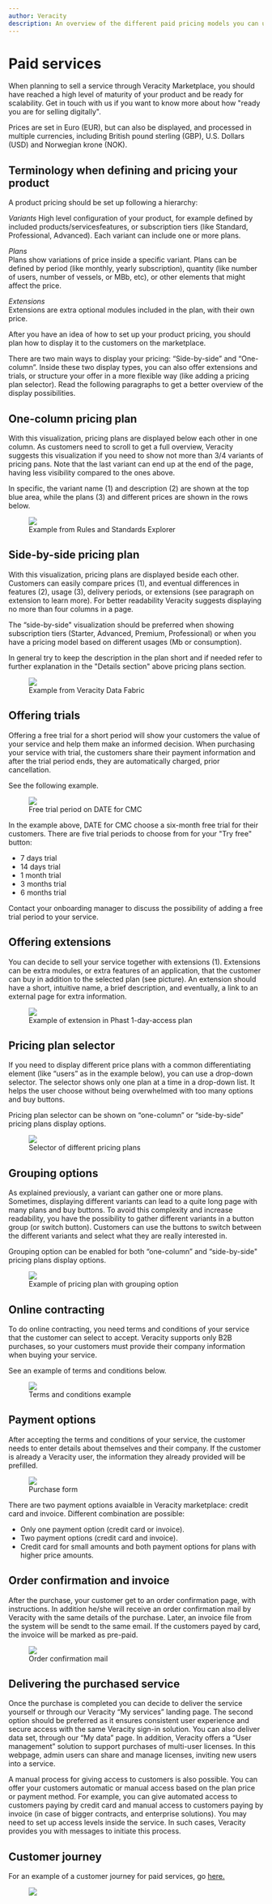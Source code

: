```yaml
---
author: Veracity
description: An overview of the different paid pricing models you can use for your product.
---
```


# Paid services
When planning to sell a service through Veracity Marketplace, you should have reached a high level of maturity of your product and be ready for scalability. Get in touch with us if you want to know more about how "ready you are for selling digitally". 

Prices are set in Euro (EUR), but can also be displayed, and processed in multiple currencies, including British pound sterling (GBP), U.S. Dollars (USD) and Norwegian krone (NOK). 

## Terminology when defining and pricing your product
A product pricing should be set up following a hierarchy: 

_Variants_
High level configuration of your product, for example defined by included products/servicesfeatures, or subscription tiers (like Standard, Professional, Advanced). Each variant can include one or more plans. 

_Plans_  
Plans show variations of price inside a specific variant. Plans can be defined by period (like monthly, yearly subscription), quantity (like number of users, number of vessels, or MBb, etc), or other elements that might affect the price. 

_Extensions_  
Extensions are extra optional modules included in the plan, with their own price.  

After you have an idea of how to set up your product pricing, you should plan how to display it to the customers on the marketplace. 

There are two main ways to display your pricing: “Side-by-side” and “One-column”. Inside these two display types, you can also offer extensions and trials, or structure your offer in a more flexible way (like adding a pricing plan selector). Read the following paragraphs to get a better overview of the display possibilities. 

## One-column pricing plan
With this visualization, pricing plans are displayed below each other in one column. As customers need to scroll to get a full overview, Veracity suggests this visualization if you need to show not more than 3/4 variants of pricing pans. Note that the last variant can end up at the end of the page, having less visibility compared to the ones above. 

In specific, the variant name (1) and description (2) are shown at the top blue area, while the plans (3) and different prices are shown in the rows below. 

<figure>
	<img src="assets/onecolumn.png"/>
	<figcaption>Example from Rules and Standards Explorer</figcaption>
</figure>

## Side-by-side pricing plan​
With this visualization, pricing plans are displayed beside each other. Customers can easily compare prices (1), and eventual differences in features (2), usage (3), delivery periods, or extensions (see paragraph on extension to learn more). For better readability Veracity suggests displaying no more than four columns in a page.  

The “side-by-side" visualization should be preferred when showing subscription tiers (Starter, Advanced, Premium, Professional) or when you have a pricing model based on different usages (Mb or consumption). 

In general try to keep the description in the plan short and if needed refer to further explanation in the "Details section" above pricing plans section. 

<figure>
	<img src="assets/sidebyside.png"/>
	<figcaption>Example from Veracity Data Fabric</figcaption>
</figure>


## Offering trials
Offering a free trial for a short period will show your customers the value of your service and help them make an informed decision. When purchasing your service with trial, the customers share their payment information and after the trial period ends, they are automatically charged, prior cancellation. 

See the following example. 

<figure>
	<img src="assets/dateforCMC.png"/> 
	<figcaption>Free trial period on DATE for CMC</figcaption>
</figure>

In the example above, DATE for CMC choose a six-month free trial for their customers. There are five trial periods to choose from for your "Try free" button: 
* 7 days trial 
* 14 days trial 
* 1 month trial 
* 3 months trial 
* 6 months trial 

Contact your onboarding manager to discuss the possibility of adding a free trial period to your service.

## Offering extensions
You can decide to sell your service together with extensions (1). Extensions can be extra modules, or extra features of an application, that the customer can buy in addition to the selected plan (see picture). An extension should have a short, intuitive name, a brief description, and eventually, a link to an external page for extra information. 

<figure>
	<img src="assets/extensionphast.png"/>
	<figcaption>Example of extension in Phast 1-day-access plan </figcaption>
</figure>

## Pricing plan selector
If you need to display different price plans with a common differentiating element (like “users” as in the example below), you can use a drop-down selector. The selector shows only one plan at a time in a drop-down list. It helps the user choose without being overwhelmed with too many options and buy buttons. 

Pricing plan selector can be shown on “one-column” or “side-by-side” pricing plans display options.

<figure>
	<img src="assets/pricingplanselector.png"/>
	<figcaption>Selector of different pricing plans</figcaption>
</figure>


## Grouping options
As explained previously, a variant can gather one or more plans. Sometimes, displaying different variants can lead to a quite long page with many plans and buy buttons. To avoid this complexity and increase readability, you have the possibility to gather different variants in a button group (or switch button). 
Customers can use the buttons to switch between the different variants and select what they are really interested in. 

Grouping option can be enabled for both “one-column” and “side-by-side" pricing plans display options. 

<figure>
	<img src="assets/groupingoption.png"/>
	<figcaption>Example of pricing plan with grouping option</figcaption>
</figure>
 


## Online contracting
To do online contracting, you need terms and conditions of your service that the customer can select to accept. Veracity supports only B2B purchases, so your customers must provide their company information when buying your service.

See an example of terms and conditions below.

<figure>
	<img src="assets/ServiceTerms.png"/>
	<figcaption>Terms and conditions example</figcaption>
</figure>


## Payment options
After accepting the terms and conditions of your service, the customer needs to enter details about themselves and their company. If the customer is already a Veracity user, the information they already provided will be prefilled.

<figure>
	<img src="assets/payment.png"/>
	<figcaption>Purchase form</figcaption>
</figure>

There are two payment options avaialble in Veracity marketplace: credit card and invoice. Different combination are possible: 
* Only one payment option (credit card or invoice).
* Two payment options (credit card and invoice).
* Credit card for small amounts and both payment options for plans with higher price amounts. 

## Order confirmation and invoice
After the purchase, your customer get to an order confirmation page, with instructions. In addition he/she will receive an order confirmation mail by Veracity with the same details of the purchase.
Later, an invoice file from the system will be sendt to the same email. If the customers payed by card, the invoice will be marked as pre-paid.

<figure>
	<img src="assets/orderconfirmation.png"/>
	<figcaption>Order confirmation mail</figcaption>
</figure>

## Delivering the purchased service

Once the purchase is completed you can decide to deliver the service yourself or through our Veracity “My services” landing page. The second option should be preferred as it ensures consistent user experience and secure access with the same Veracity sign-in solution. You can also deliver data set, through our “My data” page. 
In addition, Veracity offers a “User management” solution to support purchases of multi-user licenses. In this webpage, admin users can share and manage licenses, inviting new users into a service. 

A manual process for giving access to customers is also possible. 
You can offer your customers automatic or manual access based on the plan price or payment method. For example, you can give automated access to customers paying by credit card and manual access to customers paying by invoice (in case of bigger contracts, and enterprise solutions). You may need to set up access levels inside the service. In such cases, Veracity provides you with messages to initiate this process. 

## Customer journey
For an example of a customer journey for paid services, go [here.](https://veracity-static-stag.azureedge.net/docs/marketplace/sellingyourproduct/UserJourneyPurchasableProducts.png)
<figure>
<img src="assets/UserJourneyPurchasableProducts.png"/>
</figure>